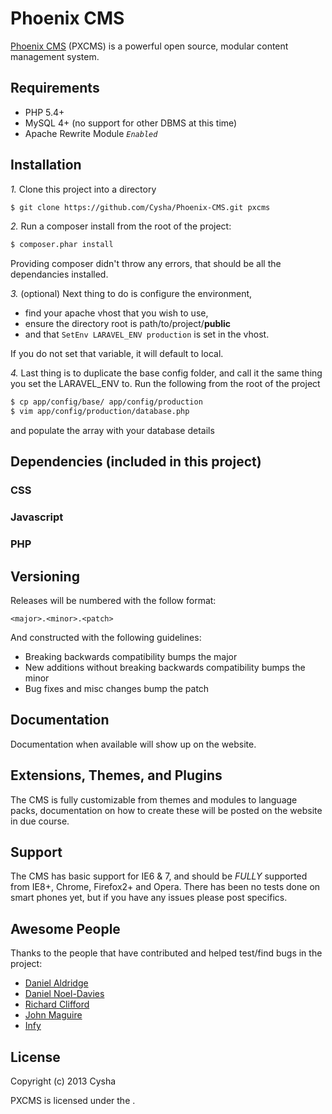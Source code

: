# Phoenix CMS

[Phoenix CMS](http://phoenixcms.org/) (PXCMS) is a powerful open source, modular content management system.

## Requirements

* PHP 5.4+
* MySQL 4+ (no support for other DBMS at this time)
* Apache Rewrite Module *`Enabled`*

## Installation

*1.*
Clone this project into a directory
```bash
$ git clone https://github.com/Cysha/Phoenix-CMS.git pxcms
```

*2.*
Run a composer install from the root of the project:
```bash
$ composer.phar install
```
Providing composer didn't throw any errors, that should be all the dependancies installed.

*3.*
(optional) Next thing to do is configure the environment,

* find your apache vhost that you wish to use,
* ensure the directory root is path/to/project/**public**
* and that ```SetEnv LARAVEL_ENV production``` is set in the vhost.

If you do not set that variable, it will default to local.

*4.*
Last thing is to duplicate the base config folder, and call it the same thing you set the LARAVEL_ENV to.
Run the following from the root of the project
```bash
$ cp app/config/base/ app/config/production
$ vim app/config/production/database.php
```
and populate the array with your database details

## Dependencies (included in this project)

### CSS
### Javascript
### PHP


## Versioning

Releases will be numbered with the follow format:

`<major>.<minor>.<patch>`

And constructed with the following guidelines:

- Breaking backwards compatibility bumps the major
- New additions without breaking backwards compatibility bumps the minor
- Bug fixes and misc changes bump the patch

## Documentation

Documentation when available will show up on the website.

## Extensions, Themes, and Plugins

The CMS is fully customizable from themes and modules to language packs, documentation on how to create these will be posted on the website in due course.

## Support

The CMS has basic support for IE6 & 7, and should be *FULLY* supported from IE8+, Chrome, Firefox2+ and Opera.
There has been no tests done on smart phones yet, but if you have any issues please post specifics.

## Awesome People

Thanks to the people that have contributed and helped test/find bugs in the project:

- [Daniel Aldridge](https://github.com/xLink)
- [Daniel Noel-Davies](https://github.com/NoelDavies)
- [Richard Clifford](https://github.com/DarkMantisCS)
- [John Maguire](https://github.com/johnmaguire2013)
- [Infy](https://github.com/infyhr)

## License

Copyright (c) 2013 Cysha

PXCMS is licensed under the [<LICENCE>](#).
